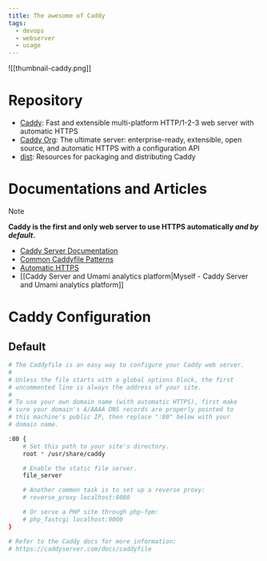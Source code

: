 ```yaml
---
title: The awesome of Caddy
tags:
  - devops
  - webserver
  - usage
---
```


![[thumbnail-caddy.png]]

# Repository

- [Caddy](https://github.com/caddyserver/caddy): Fast and extensible multi-platform HTTP/1-2-3 web server with automatic HTTPS
- [Caddy Org](https://github.com/caddyserver): The ultimate server: enterprise-ready, extensible, open source, and automatic HTTPS with a configuration API
- [dist](https://github.com/caddyserver/dist): Resources for packaging and distributing Caddy
# Documentations and Articles

>[!note]
>**Caddy is the first and only web server to use HTTPS automatically _and by default_.**

- [Caddy Server Documentation](https://caddyserver.com/docs/)
- [Common Caddyfile Patterns](https://caddyserver.com/docs/caddyfile/patterns)
- [Automatic HTTPS](https://caddyserver.com/docs/automatic-https)
- [[Caddy Server and Umami analytics platform|Myself - Caddy Server and Umami analytics platform]]
# Caddy Configuration

## Default

```bash
# The Caddyfile is an easy way to configure your Caddy web server.
#
# Unless the file starts with a global options block, the first
# uncommented line is always the address of your site.
#
# To use your own domain name (with automatic HTTPS), first make
# sure your domain's A/AAAA DNS records are properly pointed to
# this machine's public IP, then replace ":80" below with your
# domain name.

:80 {
	# Set this path to your site's directory.
	root * /usr/share/caddy

	# Enable the static file server.
	file_server

	# Another common task is to set up a reverse proxy:
	# reverse_proxy localhost:8080

	# Or serve a PHP site through php-fpm:
	# php_fastcgi localhost:9000
}

# Refer to the Caddy docs for more information:
# https://caddyserver.com/docs/caddyfile
```